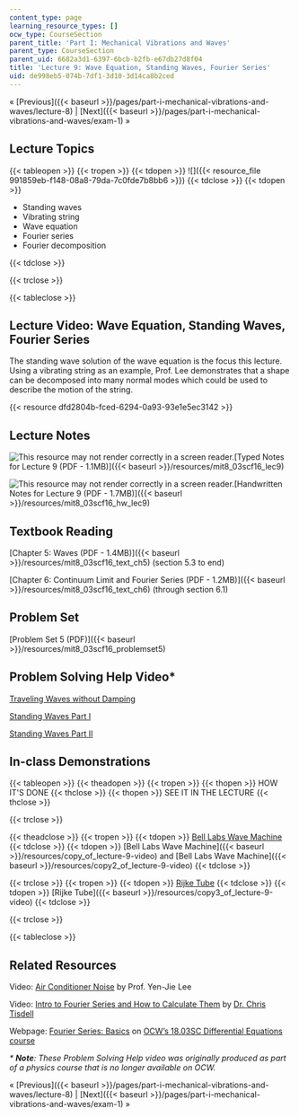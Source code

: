 ```yaml
---
content_type: page
learning_resource_types: []
ocw_type: CourseSection
parent_title: 'Part I: Mechanical Vibrations and Waves'
parent_type: CourseSection
parent_uid: 6682a3d1-6397-6bcb-b2fb-e67db27d8f04
title: 'Lecture 9: Wave Equation, Standing Waves, Fourier Series'
uid: de998eb5-074b-7df1-3d10-3d14ca8b2ced
---
```


« [Previous]({{< baseurl >}}/pages/part-i-mechanical-vibrations-and-waves/lecture-8) | [Next]({{< baseurl >}}/pages/part-i-mechanical-vibrations-and-waves/exam-1) »

Lecture Topics
--------------

{{< tableopen >}}
{{< tropen >}}
{{< tdopen >}}
![]({{< resource_file 991859eb-f148-08a8-79da-7c0fde7b8bb6 >}})
{{< tdclose >}}
{{< tdopen >}}


*   Standing waves
*   Vibrating string
*   Wave equation
*   Fourier series
*   Fourier decomposition


{{< tdclose >}}

{{< trclose >}}

{{< tableclose >}}

Lecture Video: Wave Equation, Standing Waves, Fourier Series
------------------------------------------------------------

The standing wave solution of the wave equation is the focus this lecture. Using a vibrating string as an example, Prof. Lee demonstrates that a shape can be decomposed into many normal modes which could be used to describe the motion of the string.

{{< resource dfd2804b-fced-6294-0a93-93e1e5ec3142 >}}

Lecture Notes
-------------

![This resource may not render correctly in a screen reader.](/images/inacessible.gif)[Typed Notes for Lecture 9 (PDF - 1.1MB)]({{< baseurl >}}/resources/mit8_03scf16_lec9)

![This resource may not render correctly in a screen reader.](/images/inacessible.gif)[Handwritten Notes for Lecture 9 (PDF - 1.7MB)]({{< baseurl >}}/resources/mit8_03scf16_hw_lec9)

Textbook Reading
----------------

[Chapter 5: Waves (PDF - 1.4MB)]({{< baseurl >}}/resources/mit8_03scf16_text_ch5) (section 5.3 to end)

[Chapter 6: Continuum Limit and Fourier Series (PDF - 1.2MB)]({{< baseurl >}}/resources/mit8_03scf16_text_ch6) (through section 6.1)

Problem Set
-----------

[Problem Set 5 (PDF)]({{< baseurl >}}/resources/mit8_03scf16_problemset5)

Problem Solving Help Video\*
----------------------------

[Traveling Waves without Damping](/courses/res-8-005-vibrations-and-waves-problem-solving-fall-2012/pages/problem-solving-videos/traveling-waves-without-damping-1)

[Standing Waves Part I](/courses/res-8-005-vibrations-and-waves-problem-solving-fall-2012/pages/problem-solving-videos/standing-waves-part-i-1)

[Standing Waves Part II](/courses/res-8-005-vibrations-and-waves-problem-solving-fall-2012/pages/problem-solving-videos/standing-waves-part-ii-1)

In-class Demonstrations
-----------------------

{{< tableopen >}}
{{< theadopen >}}
{{< tropen >}}
{{< thopen >}}
HOW IT'S DONE
{{< thclose >}}
{{< thopen >}}
SEE IT IN THE LECTURE
{{< thclose >}}

{{< trclose >}}

{{< theadclose >}}
{{< tropen >}}
{{< tdopen >}}
[Bell Labs Wave Machine](http://tsgphysics.mit.edu/front/?page=demo.php&letnum=C%2027&show=0)
{{< tdclose >}}
{{< tdopen >}}
[Bell Labs Wave Machine]({{< baseurl >}}/resources/copy_of_lecture-9-video) and [Bell Labs Wave Machine]({{< baseurl >}}/resources/copy2_of_lecture-9-video)
{{< tdclose >}}

{{< trclose >}}
{{< tropen >}}
{{< tdopen >}}
[Rijke Tube](http://tsgphysics.mit.edu/front/?page=demo.php&letnum=C%2065&show=0)
{{< tdclose >}}
{{< tdopen >}}
[Rijke Tube]({{< baseurl >}}/resources/copy3_of_lecture-9-video)
{{< tdclose >}}

{{< trclose >}}

{{< tableclose >}}

Related Resources
-----------------

Video: [Air Conditioner Noise](https://www.youtube.com/watch?v=llYbVDzE6aw) by Prof. Yen-Jie Lee

Video: [Intro to Fourier Series and How to Calculate Them](https://www.youtube.com/watch?v=Cb3HpOf2V1g) by [Dr. Chris Tisdell](https://research.unsw.edu.au/people/associate-professor-chris-tisdell)

Webpage: [Fourier Series: Basics](/courses/18-03sc-differential-equations-fall-2011/pages/unit-iii-fourier-series-and-laplace-transform/fourier-series-basics) on [OCW’s 18.03SC Differential Equations course](/courses/18-03sc-differential-equations-fall-2011/)

_\* **Note**: These Problem Solving Help video was originally produced as part of a physics course that is no longer available on OCW._

« [Previous]({{< baseurl >}}/pages/part-i-mechanical-vibrations-and-waves/lecture-8) | [Next]({{< baseurl >}}/pages/part-i-mechanical-vibrations-and-waves/exam-1) »